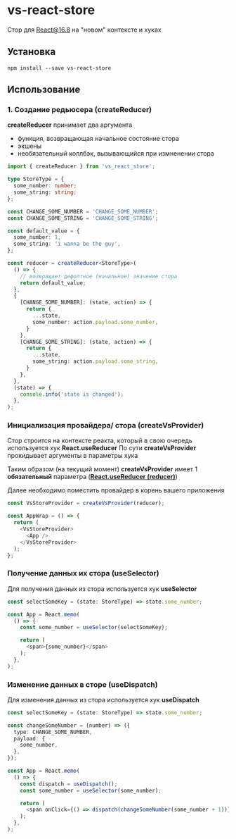 # vs-react-store
Стор для React@16.8 на "новом" контексте и хуках

## Установка
```node
npm install --save vs-react-store
```

## Использование
### 1. Создание редьюсера (**createReducer**)

**createReducer** принимает два аргумента
- функция, возвращающая начальное состояние стора
- экшены
- необязательный коллбэк, вызывающийся при измненении стора

```typescript
import { createReducer } from 'vs_react_store';

type StoreType = {
  some_number: number;
  some_string: string;
};

const CHANGE_SOME_NUMBER = 'CHANGE_SOME_NUMBER';
const CHANGE_SOME_STRING = 'CHANGE_SOME_STRING';

const default_value = {
  some_number: 1,
  some_string: 'i wanna be the guy',
};

const reducer = createReducer<StoreType>(
  () => {
    // возвращает дефолтное (начальное) значение стора
    return default_value;
  },
  {
    [CHANGE_SOME_NUMBER]: (state, action) => {
      return {
        ...state,
        some_number: action.payload.some_number,
      }
    },
    [CHANGE_SOME_STRING]: (state, action) => {
      return {
        ...state,
        some_string: action.payload.some_string,
      }
    },
  },
  (state) => {
    console.info('state is changed');
  },
);
```

### Инициализация провайдера/ стора (**createVsProvider**)
Стор строится на контексте реакта, который в свою очередь используется хук **React.useReducer**
По сути **createVsProvider** прокидывает аргументы в параметры хука

Таким образом (на текущий момент) **createVsProvider** имеет 1 **обязательный** параметра ([**React.useReducer (reducer)**](https://reactjs.org/docs/hooks-reference.html#usereducer))

Далее необходимо поместить провайдер в корень вашего приложения

```typescript
const VsStoreProvider = createVsProvider(reducer);

const AppWrap = () => {
  return (
    <VsStoreProvider>
      <App />
    </VsStoreProvider>
  );
};
```

### Получение данных их стора (**useSelector**)
Для получения данных из стора используется хук **useSelector**

```typescript
const selectSomeKey = (state: StoreType) => state.some_number;

const App = React.memo(
  () => {
    const some_number = useSelector(selectSomeKey);

    return (
      <span>{some_number}</span>
    );
  },
);
```

### Изменение данных в сторе (**useDispatch**)
Для изменения данных из стора используется хук **useDispatch**

```typescript
const selectSomeKey = (state: StoreType) => state.some_number;

const changeSomeNumber = (number) => ({
  type: CHANGE_SOME_NUMBER,
  payload: {
    some_number,
  },
});

const App = React.memo(
  () => {
    const dispatch = useDispatch();
    const some_number = useSelector(some_number);

    return (
      <span onClick={() => dispatch(changeSomeNumber(some_number + 1))}>{some_number}</span>
    );
  },
);
```
